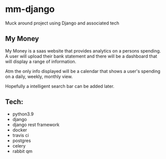 # mm-django

Muck around project using Django and associated tech

## My Money
My Money is a saas website that provides analytics on a persons spending. 
A user will upload their bank statement and there will be a dashboard that will display
a range of information. 

Atm the only info displayed will be a calendar that shows a user's spending on a 
daily, weekly, monthly view. 

Hopefully a intelligent search bar can be added later. 


## Tech:
- python3.9 
- django
- django rest framework  
- docker
- travis ci
- postgres
- celery
- rabbit qm

